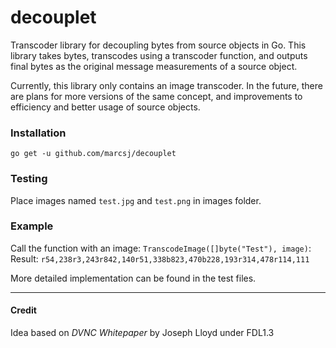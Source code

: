 # decouplet

Transcoder library for decoupling bytes from source objects in Go. 
This library takes bytes, transcodes using a transcoder function, 
and outputs final bytes as the original message measurements of a source object.


Currently, this library only contains an image transcoder.
In the future, there are plans for more versions of the same concept, 
and improvements to efficiency and better usage of source objects.

### Installation

`go get -u github.com/marcsj/decouplet`

### Testing

Place images named `test.jpg` and `test.png` in images folder.

### Example

Call the function with an image: `TranscodeImage([]byte("Test"), image)`:  
Result: `r54,238r3,243r842,140r51,338b823,470b228,193r314,478r114,111`

More detailed implementation can be found in the test files.
***
#### Credit

Idea based on *DVNC Whitepaper* by Joseph Lloyd under FDL1.3